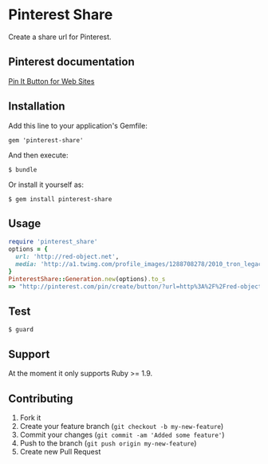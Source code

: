 # Pinterest Share

Create a share url for Pinterest.

## Pinterest documentation

[Pin It Button for Web Sites](http://pinterest.com/about/goodies/)

## Installation

Add this line to your application's Gemfile:

    gem 'pinterest-share'

And then execute:

    $ bundle

Or install it yourself as:

    $ gem install pinterest-share

## Usage

```ruby
require 'pinterest_share'
options = {
  url: 'http://red-object.net',
  media: 'http://a1.twimg.com/profile_images/1288708278/2010_tron_legacy-wide_normal.jpg'
}
PinterestShare::Generation.new(options).to_s
=> "http://pinterest.com/pin/create/button/?url=http%3A%2F%2Fred-object.net&media=http%3A%2F%2Fa1.twimg.com%2Fprofile_images%2F1288708278%2F2010_tron_legacy-wide_normal.jpg"
```

## Test

```shell
$ guard
```

## Support

At the moment it only supports Ruby >= 1.9.

## Contributing

1. Fork it
2. Create your feature branch (`git checkout -b my-new-feature`)
3. Commit your changes (`git commit -am 'Added some feature'`)
4. Push to the branch (`git push origin my-new-feature`)
5. Create new Pull Request
